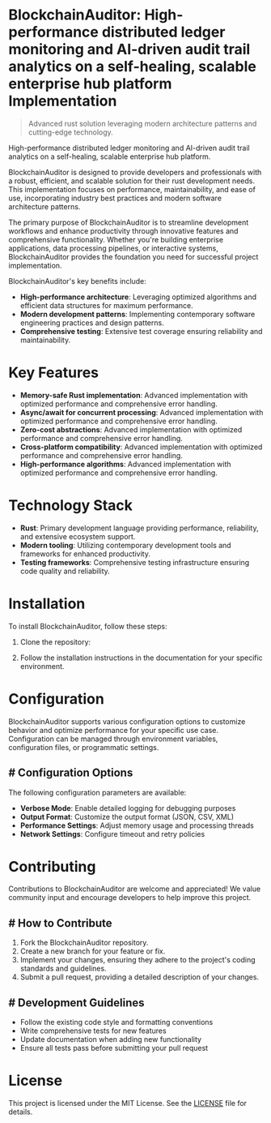 <!-- fallback_BlockchainAuditor_20251021152031_75894 -->

# BlockchainAuditor: High-performance distributed ledger monitoring and AI-driven audit trail analytics on a self-healing, scalable enterprise hub platform Implementation
> Advanced rust solution leveraging modern architecture patterns and cutting-edge technology.

High-performance distributed ledger monitoring and AI-driven audit trail analytics on a self-healing, scalable enterprise hub platform.

BlockchainAuditor is designed to provide developers and professionals with a robust, efficient, and scalable solution for their rust development needs. This implementation focuses on performance, maintainability, and ease of use, incorporating industry best practices and modern software architecture patterns.

The primary purpose of BlockchainAuditor is to streamline development workflows and enhance productivity through innovative features and comprehensive functionality. Whether you're building enterprise applications, data processing pipelines, or interactive systems, BlockchainAuditor provides the foundation you need for successful project implementation.

BlockchainAuditor's key benefits include:

* **High-performance architecture**: Leveraging optimized algorithms and efficient data structures for maximum performance.
* **Modern development patterns**: Implementing contemporary software engineering practices and design patterns.
* **Comprehensive testing**: Extensive test coverage ensuring reliability and maintainability.

# Key Features

* **Memory-safe Rust implementation**: Advanced implementation with optimized performance and comprehensive error handling.
* **Async/await for concurrent processing**: Advanced implementation with optimized performance and comprehensive error handling.
* **Zero-cost abstractions**: Advanced implementation with optimized performance and comprehensive error handling.
* **Cross-platform compatibility**: Advanced implementation with optimized performance and comprehensive error handling.
* **High-performance algorithms**: Advanced implementation with optimized performance and comprehensive error handling.

# Technology Stack

* **Rust**: Primary development language providing performance, reliability, and extensive ecosystem support.
* **Modern tooling**: Utilizing contemporary development tools and frameworks for enhanced productivity.
* **Testing frameworks**: Comprehensive testing infrastructure ensuring code quality and reliability.

# Installation

To install BlockchainAuditor, follow these steps:

1. Clone the repository:


2. Follow the installation instructions in the documentation for your specific environment.

# Configuration

BlockchainAuditor supports various configuration options to customize behavior and optimize performance for your specific use case. Configuration can be managed through environment variables, configuration files, or programmatic settings.

## # Configuration Options

The following configuration parameters are available:

* **Verbose Mode**: Enable detailed logging for debugging purposes
* **Output Format**: Customize the output format (JSON, CSV, XML)
* **Performance Settings**: Adjust memory usage and processing threads
* **Network Settings**: Configure timeout and retry policies

# Contributing

Contributions to BlockchainAuditor are welcome and appreciated! We value community input and encourage developers to help improve this project.

## # How to Contribute

1. Fork the BlockchainAuditor repository.
2. Create a new branch for your feature or fix.
3. Implement your changes, ensuring they adhere to the project's coding standards and guidelines.
4. Submit a pull request, providing a detailed description of your changes.

## # Development Guidelines

* Follow the existing code style and formatting conventions
* Write comprehensive tests for new features
* Update documentation when adding new functionality
* Ensure all tests pass before submitting your pull request

# License

This project is licensed under the MIT License. See the [LICENSE](https://github.com/Hantan1080/BlockchainAuditor/blob/main/LICENSE) file for details.
